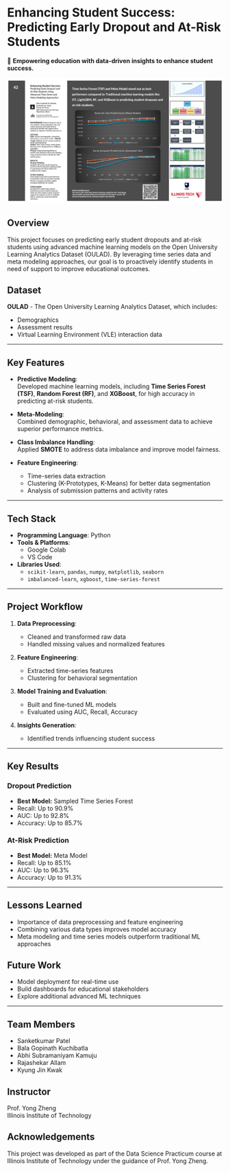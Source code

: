 
# Enhancing Student Success: Predicting Early Dropout and At-Risk Students

🚀 **Empowering education with data-driven insights to enhance student success.**

<img width="1066" alt="image" src="https://github.com/SanketKumarP/Student-Success-Prediction/blob/56468ca36685ad0149971662293051f4fd238b94/Poster_Presentation.pdf">

## Overview
This project focuses on predicting early student dropouts and at-risk students using advanced machine learning models on the Open University Learning Analytics Dataset (OULAD). By leveraging time series data and meta modeling approaches, our goal is to proactively identify students in need of support to improve educational outcomes.

## Dataset
**OULAD** - The Open University Learning Analytics Dataset, which includes:
- Demographics
- Assessment results
- Virtual Learning Environment (VLE) interaction data

---

## Key Features
- **Predictive Modeling**:  
  Developed machine learning models, including **Time Series Forest (TSF)**, **Random Forest (RF)**, and **XGBoost**, for high accuracy in predicting at-risk students.

- **Meta-Modeling**:  
  Combined demographic, behavioral, and assessment data to achieve superior performance metrics.

- **Class Imbalance Handling**:  
  Applied **SMOTE** to address data imbalance and improve model fairness.

- **Feature Engineering**:  
  - Time-series data extraction  
  - Clustering (K-Prototypes, K-Means) for better data segmentation  
  - Analysis of submission patterns and activity rates

---

## Tech Stack
- **Programming Language**: Python  
- **Tools & Platforms**:  
  - Google Colab  
  - VS Code  
- **Libraries Used**:  
  - `scikit-learn`, `pandas`, `numpy`, `matplotlib`, `seaborn`  
  - `imbalanced-learn`, `xgboost`, `time-series-forest`

---

## Project Workflow
1. **Data Preprocessing**:  
   - Cleaned and transformed raw data  
   - Handled missing values and normalized features  

2. **Feature Engineering**:  
   - Extracted time-series features  
   - Clustering for behavioral segmentation  

3. **Model Training and Evaluation**:  
   - Built and fine-tuned ML models  
   - Evaluated using AUC, Recall, Accuracy  

4. **Insights Generation**:  
   - Identified trends influencing student success  

---

## Key Results

### Dropout Prediction
- **Best Model:** Sampled Time Series Forest  
- Recall: Up to 90.9%  
- AUC: Up to 92.8%  
- Accuracy: Up to 85.7%

### At-Risk Prediction
- **Best Model:** Meta Model  
- Recall: Up to 85.1%  
- AUC: Up to 96.3%  
- Accuracy: Up to 91.3%

---

## Lessons Learned
- Importance of data preprocessing and feature engineering  
- Combining various data types improves model accuracy  
- Meta modeling and time series models outperform traditional ML approaches

## Future Work
- Model deployment for real-time use  
- Build dashboards for educational stakeholders  
- Explore additional advanced ML techniques

---

## Team Members
- Sanketkumar Patel
- Bala Gopinath Kuchibatla
- Abhi Subramaniyam Kamuju
- Rajashekar Allam
- Kyung Jin Kwak

## Instructor
Prof. Yong Zheng  
Illinois Institute of Technology

## Acknowledgements
This project was developed as part of the Data Science Practicum course at Illinois Institute of Technology under the guidance of Prof. Yong Zheng.
